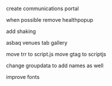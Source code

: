 



create communications portal


when possible remove healthpopup

add shaking

asbaq venues tab
gallery



move trr to script.js
move gtag to scriptjs



change groupdata to add names as well


improve fonts